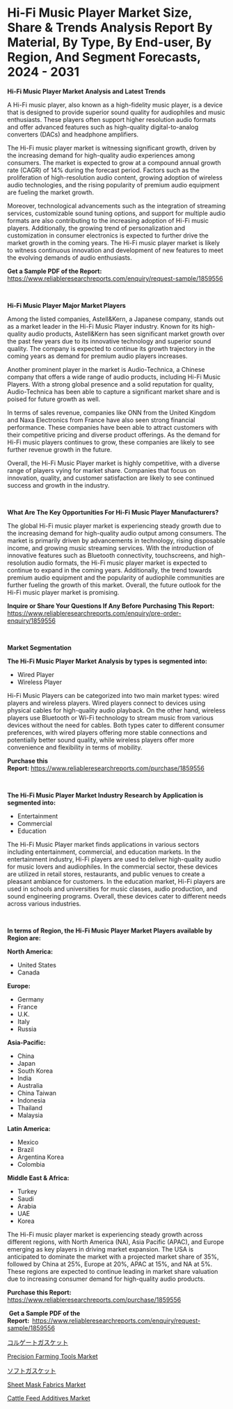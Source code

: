 <p><h1>Hi-Fi Music Player Market Size, Share & Trends Analysis Report By Material, By Type, By End-user, By Region, And Segment Forecasts, 2024 - 2031</h1></p><p><strong>Hi-Fi Music Player Market Analysis and Latest Trends</strong></p>
<p><p>A Hi-Fi music player, also known as a high-fidelity music player, is a device that is designed to provide superior sound quality for audiophiles and music enthusiasts. These players often support higher resolution audio formats and offer advanced features such as high-quality digital-to-analog converters (DACs) and headphone amplifiers.</p><p>The Hi-Fi music player market is witnessing significant growth, driven by the increasing demand for high-quality audio experiences among consumers. The market is expected to grow at a compound annual growth rate (CAGR) of 14% during the forecast period. Factors such as the proliferation of high-resolution audio content, growing adoption of wireless audio technologies, and the rising popularity of premium audio equipment are fueling the market growth.</p><p>Moreover, technological advancements such as the integration of streaming services, customizable sound tuning options, and support for multiple audio formats are also contributing to the increasing adoption of Hi-Fi music players. Additionally, the growing trend of personalization and customization in consumer electronics is expected to further drive the market growth in the coming years. The Hi-Fi music player market is likely to witness continuous innovation and development of new features to meet the evolving demands of audio enthusiasts.</p></p>
<p><strong>Get a Sample PDF of the Report:&nbsp;</strong> <a href="https://www.reliableresearchreports.com/enquiry/request-sample/1859556">https://www.reliableresearchreports.com/enquiry/request-sample/1859556</a></p>
<p>&nbsp;</p>
<p><strong>Hi-Fi Music Player Major Market Players</strong></p>
<p><p>Among the listed companies, Astell&Kern, a Japanese company, stands out as a market leader in the Hi-Fi Music Player industry. Known for its high-quality audio products, Astell&Kern has seen significant market growth over the past few years due to its innovative technology and superior sound quality. The company is expected to continue its growth trajectory in the coming years as demand for premium audio players increases.</p><p>Another prominent player in the market is Audio-Technica, a Chinese company that offers a wide range of audio products, including Hi-Fi Music Players. With a strong global presence and a solid reputation for quality, Audio-Technica has been able to capture a significant market share and is poised for future growth as well.</p><p>In terms of sales revenue, companies like ONN from the United Kingdom and Naxa Electronics from France have also seen strong financial performance. These companies have been able to attract customers with their competitive pricing and diverse product offerings. As the demand for Hi-Fi music players continues to grow, these companies are likely to see further revenue growth in the future.</p><p>Overall, the Hi-Fi Music Player market is highly competitive, with a diverse range of players vying for market share. Companies that focus on innovation, quality, and customer satisfaction are likely to see continued success and growth in the industry.</p></p>
<p>&nbsp;</p>
<p><strong>What Are The Key Opportunities For Hi-Fi Music Player Manufacturers?</strong></p>
<p><p>The global Hi-Fi music player market is experiencing steady growth due to the increasing demand for high-quality audio output among consumers. The market is primarily driven by advancements in technology, rising disposable income, and growing music streaming services. With the introduction of innovative features such as Bluetooth connectivity, touchscreens, and high-resolution audio formats, the Hi-Fi music player market is expected to continue to expand in the coming years. Additionally, the trend towards premium audio equipment and the popularity of audiophile communities are further fueling the growth of this market. Overall, the future outlook for the Hi-Fi music player market is promising.</p></p>
<p><strong>Inquire or Share Your Questions If Any Before Purchasing This Report:</strong> <a href="https://www.reliableresearchreports.com/enquiry/pre-order-enquiry/1859556">https://www.reliableresearchreports.com/enquiry/pre-order-enquiry/1859556</a></p>
<p>&nbsp;</p>
<p><strong>Market Segmentation</strong></p>
<p><strong>The Hi-Fi Music Player Market Analysis by types is segmented into:</strong></p>
<p><ul><li>Wired Player</li><li>Wireless Player</li></ul></p>
<p><p>Hi-Fi Music Players can be categorized into two main market types: wired players and wireless players. Wired players connect to devices using physical cables for high-quality audio playback. On the other hand, wireless players use Bluetooth or Wi-Fi technology to stream music from various devices without the need for cables. Both types cater to different consumer preferences, with wired players offering more stable connections and potentially better sound quality, while wireless players offer more convenience and flexibility in terms of mobility.</p></p>
<p><strong>Purchase this Report:&nbsp;</strong><a href="https://www.reliableresearchreports.com/purchase/1859556">https://www.reliableresearchreports.com/purchase/1859556</a></p>
<p>&nbsp;</p>
<p><strong>The Hi-Fi Music Player Market Industry Research by Application is segmented into:</strong></p>
<p><ul><li>Entertainment</li><li>Commercial</li><li>Education</li></ul></p>
<p><p>The Hi-Fi Music Player market finds applications in various sectors including entertainment, commercial, and education markets. In the entertainment industry, Hi-Fi players are used to deliver high-quality audio for music lovers and audiophiles. In the commercial sector, these devices are utilized in retail stores, restaurants, and public venues to create a pleasant ambiance for customers. In the education market, Hi-Fi players are used in schools and universities for music classes, audio production, and sound engineering programs. Overall, these devices cater to different needs across various industries.</p></p>
<p>&nbsp;</p>
<p><strong>In terms of Region, the Hi-Fi Music Player Market Players available by Region are:</strong></p>
<p>
    <p> <strong> North America: </strong>
        <ul>
            <li>United States</li>
            <li>Canada</li>
        </ul>
        </p> 
    <p> <strong> Europe: </strong>
        <ul>
            <li>Germany</li>
            <li>France</li>
            <li>U.K.</li>
            <li>Italy</li>
            <li>Russia</li>
        </ul>
        </p> 
    <p> <strong> Asia-Pacific: </strong>
        <ul>
            <li>China</li>
            <li>Japan</li>
            <li>South Korea</li>
            <li>India</li>
            <li>Australia</li>
            <li>China Taiwan</li>
            <li>Indonesia</li>
            <li>Thailand</li>
            <li>Malaysia</li>
        </ul>
        </p> 
    <p> <strong> Latin America: </strong>
        <ul>
            <li>Mexico</li>
            <li>Brazil</li>
            <li>Argentina Korea</li>
            <li>Colombia</li>
        </ul>
        </p> 
    <p> <strong> Middle East & Africa: </strong>
        <ul>
            <li>Turkey</li>
            <li>Saudi</li>
            <li>Arabia</li>
            <li>UAE</li>
            <li>Korea</li>
        </ul>
    </p>
    </p>
<p><p>The Hi-Fi music player market is experiencing steady growth across different regions, with North America (NA), Asia Pacific (APAC), and Europe emerging as key players in driving market expansion. The USA is anticipated to dominate the market with a projected market share of 35%, followed by China at 25%, Europe at 20%, APAC at 15%, and NA at 5%. These regions are expected to continue leading in market share valuation due to increasing consumer demand for high-quality audio products.</p></p>
<p><strong>Purchase this Report: </strong><a href="https://www.reliableresearchreports.com/purchase/1859556">https://www.reliableresearchreports.com/purchase/1859556</a></p>
<p>&nbsp;<strong>Get a Sample PDF of the Report:&nbsp;&nbsp;</strong><a href="https://www.reliableresearchreports.com/enquiry/request-sample/1859556">https://www.reliableresearchreports.com/enquiry/request-sample/1859556</a></p>
<p><strong></strong></p>
<p><p><a href="https://github.com/vlcostes/Market-Research-Report-List-1/blob/main/34929857972.md">コルゲートガスケット</a></p><p><a href="https://issuu.com/reportprime-2/docs/precision-farming-tools-market-size-2030.pptx">Precision Farming Tools Market</a></p><p><a href="https://github.com/gfggqjbfys368009/Market-Research-Report-List-1/blob/main/22267067971.md">ソフトガスケット</a></p><p><a href="https://github.com/brentleyjimmiealvaradoz4l1rea/Market-Research-Report-List-1/blob/main/sheet-mask-fabrics-market.md">Sheet Mask Fabrics Market</a></p><p><a href="https://issuu.com/reportprime-2/docs/cattle-feed-additives-market-size-2030.pptx">Cattle Feed Additives Market</a></p></p>